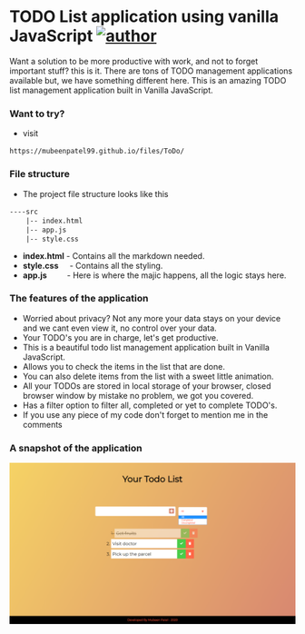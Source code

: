# TODO List application using vanilla JavaScript [![author](https://img.shields.io/badge/Author-MubeenPatel-green.svg)](https://twitter.com/Patelmubeen99)
Want a solution to be more productive with work, and not to forget important stuff? this is it. There are tons of TODO management applications available but, we have something different here. This is an amazing TODO list management application built in Vanilla JavaScript.

### Want to try?
* visit
```
https://mubeenpatel99.github.io/files/ToDo/
```

### File structure
* The project file structure looks like this
```
----src
    |-- index.html
    |-- app.js
    |-- style.css
```
* **index.html** - Contains all the markdown needed.
* **style.css** &nbsp;&nbsp;&nbsp;&nbsp;- Contains all the styling.
* **app.js** &nbsp;&nbsp;&nbsp;&nbsp;&nbsp;&nbsp;&nbsp; - Here is where the majic happens, all the logic stays here.

### The features of the application
* Worried about privacy? Not any more your data stays on your device and we cant even view it, no control over your data.
* Your TODO's you are in charge, let's get productive.
* This is a beautiful todo list management application built in Vanilla JavaScript.
* Allows you to check the items in the list that are done.
* You can also delete items from the list with a sweet little animation.
* All your TODOs are stored in local storage of your browser, closed browser window by mistake no problem, we got you covered.
* Has a filter option to filter all, completed or yet to complete TODO's.
* If you use any piece of my code don't forget to mention me in the comments

### A snapshot of the application
![Application Overview](./readme/preview.png)

